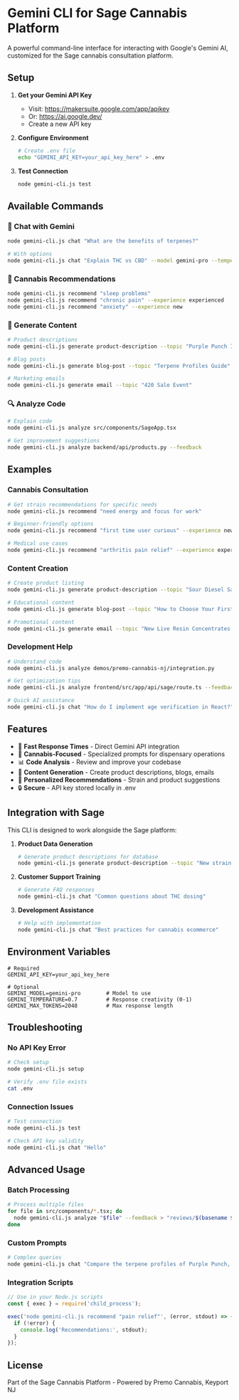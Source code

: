 # Gemini CLI for Sage Cannabis Platform

A powerful command-line interface for interacting with Google's Gemini AI, customized for the Sage cannabis consultation platform.

## Setup

1. **Get your Gemini API Key**
   - Visit: https://makersuite.google.com/app/apikey
   - Or: https://ai.google.dev/
   - Create a new API key

2. **Configure Environment**
   ```bash
   # Create .env file
   echo "GEMINI_API_KEY=your_api_key_here" > .env
   ```

3. **Test Connection**
   ```bash
   node gemini-cli.js test
   ```

## Available Commands

### 💬 Chat with Gemini
```bash
node gemini-cli.js chat "What are the benefits of terpenes?"

# With options
node gemini-cli.js chat "Explain THC vs CBD" --model gemini-pro --temperature 0.5
```

### 🌿 Cannabis Recommendations
```bash
node gemini-cli.js recommend "sleep problems"
node gemini-cli.js recommend "chronic pain" --experience experienced
node gemini-cli.js recommend "anxiety" --experience new
```

### 📝 Generate Content
```bash
# Product descriptions
node gemini-cli.js generate product-description --topic "Purple Punch Indica"

# Blog posts
node gemini-cli.js generate blog-post --topic "Terpene Profiles Guide" --length long

# Marketing emails
node gemini-cli.js generate email --topic "420 Sale Event"
```

### 🔍 Analyze Code
```bash
# Explain code
node gemini-cli.js analyze src/components/SageApp.tsx

# Get improvement suggestions
node gemini-cli.js analyze backend/api/products.py --feedback
```

## Examples

### Cannabis Consultation
```bash
# Get strain recommendations for specific needs
node gemini-cli.js recommend "need energy and focus for work"

# Beginner-friendly options
node gemini-cli.js recommend "first time user curious" --experience new

# Medical use cases
node gemini-cli.js recommend "arthritis pain relief" --experience experienced
```

### Content Creation
```bash
# Create product listing
node gemini-cli.js generate product-description --topic "Sour Diesel Sativa 24.8% THC"

# Educational content
node gemini-cli.js generate blog-post --topic "How to Choose Your First Cannabis Product"

# Promotional content
node gemini-cli.js generate email --topic "New Live Resin Concentrates Launch"
```

### Development Help
```bash
# Understand code
node gemini-cli.js analyze demos/premo-cannabis-nj/integration.py

# Get optimization tips
node gemini-cli.js analyze frontend/src/app/api/sage/route.ts --feedback

# Quick AI assistance
node gemini-cli.js chat "How do I implement age verification in React?"
```

## Features

- 🚀 **Fast Response Times** - Direct Gemini API integration
- 🌿 **Cannabis-Focused** - Specialized prompts for dispensary operations
- 📊 **Code Analysis** - Review and improve your codebase
- 📝 **Content Generation** - Create product descriptions, blogs, emails
- 🎯 **Personalized Recommendations** - Strain and product suggestions
- 🔒 **Secure** - API key stored locally in .env

## Integration with Sage

This CLI is designed to work alongside the Sage platform:

1. **Product Data Generation**
   ```bash
   # Generate product descriptions for database
   node gemini-cli.js generate product-description --topic "New strain name"
   ```

2. **Customer Support Training**
   ```bash
   # Generate FAQ responses
   node gemini-cli.js chat "Common questions about THC dosing"
   ```

3. **Development Assistance**
   ```bash
   # Help with implementation
   node gemini-cli.js chat "Best practices for cannabis ecommerce"
   ```

## Environment Variables

```env
# Required
GEMINI_API_KEY=your_api_key_here

# Optional
GEMINI_MODEL=gemini-pro        # Model to use
GEMINI_TEMPERATURE=0.7         # Response creativity (0-1)
GEMINI_MAX_TOKENS=2048         # Max response length
```

## Troubleshooting

### No API Key Error
```bash
# Check setup
node gemini-cli.js setup

# Verify .env file exists
cat .env
```

### Connection Issues
```bash
# Test connection
node gemini-cli.js test

# Check API key validity
node gemini-cli.js chat "Hello"
```

## Advanced Usage

### Batch Processing
```bash
# Process multiple files
for file in src/components/*.tsx; do
  node gemini-cli.js analyze "$file" --feedback > "reviews/$(basename $file).md"
done
```

### Custom Prompts
```bash
# Complex queries
node gemini-cli.js chat "Compare the terpene profiles of Purple Punch, Sour Diesel, and Blue Dream for sleep effectiveness"
```

### Integration Scripts
```javascript
// Use in your Node.js scripts
const { exec } = require('child_process');

exec('node gemini-cli.js recommend "pain relief"', (error, stdout) => {
  if (!error) {
    console.log('Recommendations:', stdout);
  }
});
```

## License

Part of the Sage Cannabis Platform - Powered by Premo Cannabis, Keyport NJ